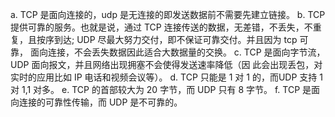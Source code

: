 a. TCP 是面向连接的，udp 是无连接的即发送数据前不需要先建立链接。
b. TCP 提供可靠的服务。也就是说，通过 TCP 连接传送的数据，无差错，不丢失，不重复，且按序到达; UDP 尽最大努力交付，即不保证可靠交付。并且因为 tcp 可靠， 面向连接，不会丢失数据因此适合大数据量的交换。
c. TCP 是面向字节流，UDP 面向报文，并且网络出现拥塞不会使得发送速率降低（因 此会出现丢包，对实时的应用比如 IP 电话和视频会议等）。
d. TCP 只能是 1 对 1 的，而UDP 支持 1 对 1,1 对多。
e. TCP 的首部较大为 20 字节，而 UDP 只有 8 字节。
f. TCP 是面向连接的可靠性传输，而 UDP 是不可靠的。